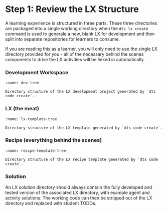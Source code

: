 # Step 1: Review the LX Structure

A learning experience is structured in three parts.  These three directories are packaged into a single working 
directory when the `dts lx create` command is used to generale a new, blank LX for development and then split into 
separate repositories for learners to consume.  

If you are reading this as a learner, you will only need to use the 
single LX directory provided for you - all of the necessary behind the scenes components to drive the LX activities 
will be linked in automatically.

### Development Workspace

```{figure} ../../_images/create/dev-tree.png
:name: dev-tree

Directory structure of the LX development project generated by `dts code create`.
```

### LX (the meat)

```{figure} ../../_images/create/lx-template-tree.png
:name: lx-template-tree

Directory structure of the LX template generated by `dts code create`.
```

### Recipe (everything behind the scenes)

```{figure} ../../_images/create/recipe-template-tree.png
:name: recipe-template-tree

Directory structure of the LX recipe template generated by `dts code create`.
```

### Solution

An LX solution directory should always contain the fully developed and tested version of the associated LX directory, 
with example agent and activity solutions. The working code can then be stripped out of the LX directory and 
replaced with student TODOs.